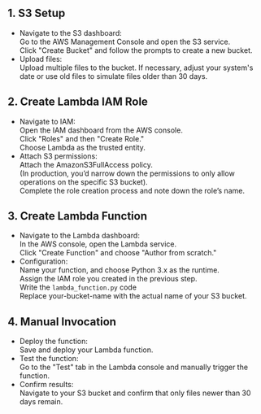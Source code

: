 ## 1. S3 Setup   
- Navigate to the S3 dashboard:    
Go to the AWS Management Console and open the S3 service.   
Click "Create Bucket" and follow the prompts to create a new bucket.    
- Upload files:   
Upload multiple files to the bucket. If necessary, adjust your system's date or use old files to simulate files older than 30 days.   
## 2. Create Lambda IAM Role    
- Navigate to IAM:   
Open the IAM dashboard from the AWS console.   
Click "Roles" and then "Create Role."   
Choose Lambda as the trusted entity.   
- Attach S3 permissions:   
Attach the AmazonS3FullAccess policy.   
(In production, you’d narrow down the permissions to only allow operations on the specific S3 bucket).   
Complete the role creation process and note down the role’s name.   
## 3. Create Lambda Function   
- Navigate to the Lambda dashboard:   
In the AWS console, open the Lambda service.   
Click "Create Function" and choose "Author from scratch."   
- Configuration:   
Name your function, and choose Python 3.x as the runtime.   
Assign the IAM role you created in the previous step.   
Write the `lambda_function.py` code   
Replace your-bucket-name with the actual name of your S3 bucket.
## 4. Manual Invocation   
- Deploy the function:   
Save and deploy your Lambda function.   
- Test the function:   
Go to the "Test" tab in the Lambda console and manually trigger the function.   
- Confirm results:   
Navigate to your S3 bucket and confirm that only files newer than 30 days remain.   

